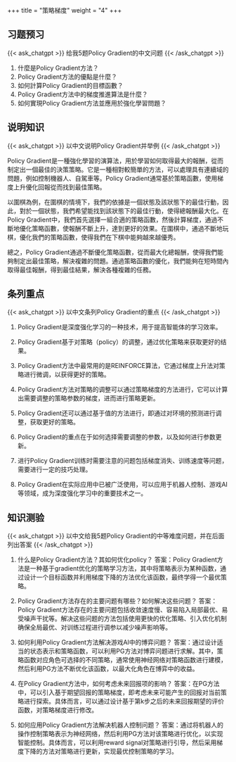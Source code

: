 +++
title = "策略梯度"
weight = "4"
+++
## 习题预习
{{< ask_chatgpt >}}
给我5题Policy Gradient的中文问题
{{< /ask_chatgpt >}}

1. 什麼是Policy Gradient方法？ 
2. Policy Gradient方法的優點是什麼？ 
3. 如何計算Policy Gradient的目標函數？ 
4. Policy Gradient方法中的梯度推進算法是什麼？ 
5. 如何實現Policy Gradient方法並應用於強化學習問題？   

## 说明知识
{{< ask_chatgpt >}}
以中文说明Policy Gradient并举例
{{< /ask_chatgpt >}}

Policy Gradient是一種強化學習的演算法，用於學習如何取得最大的報酬，從而制定出一個最佳的決策策略。它是一種相對較簡單的方法，可以處理具有連續域的問題，例如控制機器人、自駕車等。Policy Gradient通常基於策略函數，使用梯度上升優化回報從而找到最佳策略。

以圍棋為例，在圍棋的情境下，我們的依據是一個狀態及該狀態下的最佳行動，因此，對於一個狀態，我們希望能找到該狀態下的最佳行動，使得總報酬最大化。在Policy Gradient中，我們首先選擇一組合適的策略函數，然後計算梯度，通過不斷地優化策略函數，使報酬不斷上升，達到更好的效果。在圍棋中，通過不斷地玩棋，優化我們的策略函數，使得我們在下棋中能夠越來越優秀。

總之，Policy Gradient通過不斷優化策略函數，從而最大化總報酬，使得我們能夠制定出最佳策略，解決複雜的問題。通過策略函數的優化，我們能夠在短時間內取得最佳報酬，得到最佳結果，解決各種複雜的任務。   

## 条列重点
{{< ask_chatgpt >}}
以中文条列Policy Gradient的重点
{{< /ask_chatgpt >}}

1. Policy Gradient是深度强化学习的一种技术，用于提高智能体的学习效率。

2. Policy Gradient基于对策略（policy）的调整，通过优化策略来获取更好的结果。

3. Policy Gradient方法中最常用的是REINFORCE算法，它通过梯度上升法对策略进行微调，以获得更好的策略。

4. Policy Gradient方法对策略的调整可以通过策略梯度的方法进行，它可以计算出需要调整的策略参数的梯度，进而进行策略更新。

5. Policy Gradient还可以通过基于值的方法进行，即通过对环境的预测进行调整，获取更好的策略。

6. Policy Gradient的重点在于如何选择需要调整的参数，以及如何进行参数更新。

7. 进行Policy Gradient训练时需要注意的问题包括梯度消失、训练速度等问题，需要进行一定的技巧处理。

8. Policy Gradient在实际应用中已被广泛使用，可以应用于机器人控制、游戏AI等领域，成为深度强化学习中的重要技术之一。   

## 知识测验
{{< ask_chatgpt >}}
以中文给我5题Policy Gradient的中等难度问题，并在后面列出答案
{{< /ask_chatgpt >}}

1. 什么是Policy Gradient方法？其如何优化policy？
答案：Policy Gradient方法是一种基于gradient优化的策略学习方法，其中将策略表示为某种函数，通过设计一个目标函数并利用梯度下降的方法优化该函数，最终学得一个最优策略。

2. Policy Gradient方法存在的主要问题有哪些？如何解决这些问题？
答案：Policy Gradient方法存在的主要问题包括收敛速度慢、容易陷入局部最优、易受噪声干扰等。解决这些问题的方法包括使用更快的优化策略、引入优化机制确保全局最优、对训练过程进行调参以减少噪声影响等。

3. 如何利用Policy Gradient方法解决游戏AI中的博弈问题？
答案：通过设计适当的状态表示和策略函数，可以利用PG方法对博弈问题进行求解。其中，策略函数对应角色可选择的不同策略，通常使用神经网络对策略函数进行建模，然后利用PG方法不断优化该函数，以最大化角色在博弈中的收益。

4. 在Policy Gradient方法中，如何考虑未来回报项的影响？
答案：在PG方法中，可以引入基于期望回报的策略梯度，即考虑未来可能产生的回报对当前策略进行探索。具体而言，可以通过设计基于第k步之后的未来回报期望的评价函数，对策略梯度进行修改。

5. 如何应用Policy Gradient方法解决机器人控制问题？
答案：通过将机器人的操作控制策略表示为神经网络，然后利用PG方法对该策略进行优化，以实现智能控制。具体而言，可以利用reward signal对策略进行引导，然后采用梯度下降的方法对策略进行更新，实现最优控制策略的学习。   

